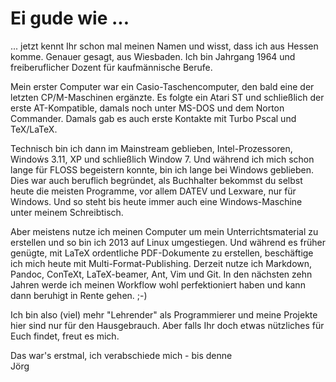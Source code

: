 # Ei gude wie ...

... jetzt kennt Ihr schon mal meinen Namen und wisst, dass ich aus Hessen komme. Genauer gesagt, aus Wiesbaden. Ich bin Jahrgang 1964 und freiberuflicher Dozent für kaufmännische Berufe.

Mein erster Computer war ein Casio-Taschencomputer, den bald eine der letzten CP/M-Maschinen ergänzte. Es folgte ein Atari ST und schließlich der erste
AT-Kompatible, damals noch unter MS-DOS und dem Norton Commander. Damals gab es auch erste Kontakte mit Turbo Pscal und TeX/LaTeX.

Technisch bin ich dann im Mainstream geblieben, Intel-Prozessoren, Windoẃs 3.11, XP und schließlich Window 7. Und während ich mich schon lange für FLOSS begeistern konnte, bin ich lange bei Windows geblieben. Dies war auch beruflich begründet, als Buchhalter bekommst du selbst heute die meisten Programme, vor allem DATEV und Lexware, nur für Windows. Und so steht bis heute immer auch eine Windows-Maschine unter meinem Schreibtisch.

Aber meistens nutze ich meinen Computer um mein Unterrichtsmaterial zu erstellen und so bin ich 2013 auf Linux umgestiegen. Und während es früher genügte, mit LaTeX ordentliche PDF-Dokumente zu erstellen, beschäftige ich mich heute mit Multi-Format-Publishing. Derzeit nutze ich Markdown, Pandoc, ConTeXt, LaTeX-beamer, Ant, Vim und Git. In den nächsten zehn Jahren werde ich meinen Workflow wohl perfektioniert haben und kann dann beruhigt in Rente gehen. ;-)

Ich bin also (viel) mehr "Lehrender" als Programmierer und meine Projekte hier sind nur für den Hausgebrauch. Aber falls Ihr doch etwas nützliches für Euch findet, freut es mich.

Das war's erstmal, ich verabschiede mich - bis denne  
Jörg
